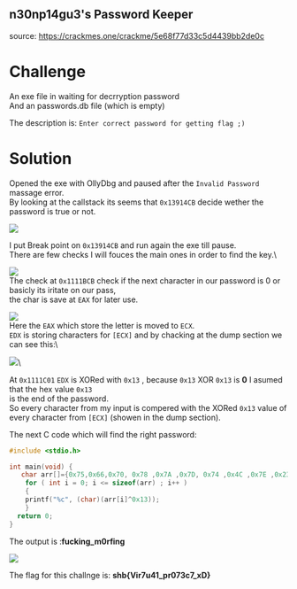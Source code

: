 ## n30np14gu3's Password Keeper
source: https://crackmes.one/crackme/5e68f77d33c5d4439bb2de0c

# Challenge

An exe file in waiting for decrryption password \
And an passwords.db file (which is empty)

The description is: `Enter correct password for getting flag ;)`

# Solution

Opened the exe with OllyDbg and paused after the `Invalid Password` massage error.\
By looking at the callstack its seems that `0x13914CB` decide wether the password is true or not.

![]('call_stack.png')

I put Break point on `0x13914CB` and run again the exe till pause.\
There are few checks I will fouces the main ones in order to find the key.\

![]('next_char.png')\
The check at `0x1111BCB` check if the next character in our password is 0 or basicly its iritate on our pass,\
the char is save at `EAX` for later use.

![]('xor_check.png')\
Here the `EAX` which store the letter is moved to `ECX`.\
`EDX` is storing characters for `[ECX]` and by chacking at the dump section we can see this:\

![]('dump_sectio.png')\

At `0x1111C01` `EDX` is XORed with `0x13` , because `0x13` XOR `0x13` is **0** I asumed that the hex value `0x13`\
is the end of the password.\
So every character from my input is compered with the  XORed `0x13` value of every character from `[ECX]` (showen in the dump section).

The next C code which will find the right password:

```C
#include <stdio.h>

int main(void) {
   char arr[]={0x75,0x66,0x70, 0x78 ,0x7A ,0x7D, 0x74 ,0x4C ,0x7E ,0x23 ,0x61 ,0x75 ,0x7A,0x7D,0x74};
    for ( int i = 0; i <= sizeof(arr) ; i++ )
    {
    printf("%c", (char)(arr[i]^0x13)); 
    }
  return 0;
}
```

The output is :__fucking_m0rfing__

![]('soulution.png')

The flag for this challnge is: __shb{Vir7u41_pr073c7_xD}__

